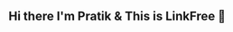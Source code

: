 ## Hi there I'm Pratik & This is LinkFree 👋

<!--
**pratik23rj/pratik23rj** is a ✨ _special_ ✨ repository because its `README.md` (this file) appears on your GitHub profile.


### LinkFree - A free and open source alternative to LinkTree!
   What is LinkFree? Ever wanted to add more links to your Instagram bio? LinkFree does just that! It gathers all of your links into one page that is easy to navigate. Linktr.ee is a service that creates a page with a list of links that you can link to in your Instagram profile. You have to purchase the premium version to remove their branding and use your own and customize the design aesthetics more. I decided to just create my own with HTML and CSS.

This is social media reference page. You can use this in your instagram bio to showcase your other social media accounts .


